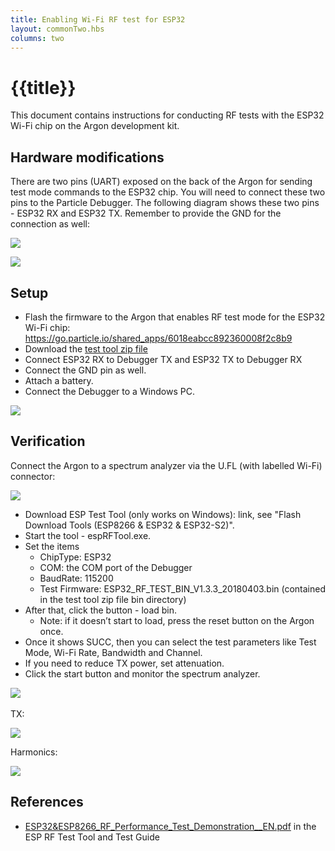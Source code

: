 ```yaml
---
title: Enabling Wi-Fi RF test for ESP32
layout: commonTwo.hbs
columns: two
---
```


# {{title}}

This document contains instructions for conducting RF tests with the ESP32 Wi-Fi chip on the Argon development kit.

## Hardware modifications

There are two pins (UART) exposed on the back of the Argon for sending test mode commands to the ESP32 chip. You will need to connect these two pins to the Particle Debugger. The following diagram shows these two pins - ESP32 RX and ESP32 TX. Remember to provide the GND for the connection as well:

![](/assets/images/app-notes/AN031/01.png)

![](/assets/images/app-notes/AN031/02.png)



## Setup

- Flash the firmware to the Argon that enables RF test mode for the ESP32 Wi-Fi chip: https://go.particle.io/shared_apps/6018eabcc892360008f2c8b9
- Download the [test tool zip file](https://drive.google.com/file/d/14JwLkog0wY8epGBAmc4ytH3JAIl7TEcw/view)
- Connect ESP32 RX to Debugger TX and ESP32 TX to Debugger RX
- Connect the GND pin as well.
- Attach a battery.
- Connect the Debugger to a Windows PC.

![](/assets/images/app-notes/AN031/03.png)


## Verification

Connect the Argon to a spectrum analyzer via the U.FL (with labelled Wi-Fi) connector:

![](/assets/images/app-notes/AN031/04.png)

- Download ESP Test Tool (only works on Windows): link, see "Flash Download Tools (ESP8266 & ESP32 & ESP32-S2)".
- Start the tool - espRFTool.exe.
- Set the items
  - ChipType: ESP32
  - COM: the COM port of the Debugger
  - BaudRate: 115200
  - Test Firmware: ESP32_RF_TEST_BIN_V1.3.3_20180403.bin (contained in the test tool zip file bin directory)
- After that, click the button - load bin.
  - Note: if it doesn’t start to load, press the reset button on the Argon once.
- Once it shows SUCC, then you can select the test parameters like Test Mode, Wi-Fi Rate, Bandwidth and Channel.
- If you need to reduce TX power, set attenuation.
- Click the start button and monitor the spectrum analyzer.

![](/assets/images/app-notes/AN031/05.png)
 

TX:

![](/assets/images/app-notes/AN031/06.png)


Harmonics:

![](/assets/images/app-notes/AN031/07.png)


## References

- [ESP32&ESP8266_RF_Performance_Test_Demonstration__EN.pdf](https://www.espressif.com/en/support/download/other-tools) in the ESP RF Test Tool and Test Guide


